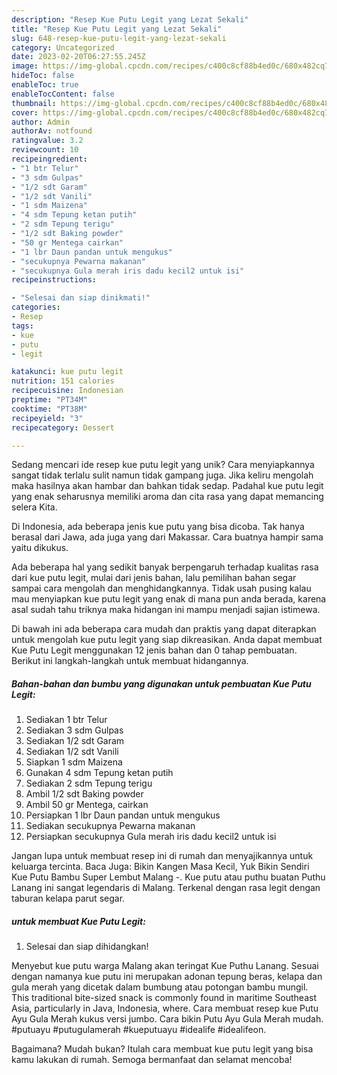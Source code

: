 ```yaml
---
description: "Resep Kue Putu Legit yang Lezat Sekali"
title: "Resep Kue Putu Legit yang Lezat Sekali"
slug: 648-resep-kue-putu-legit-yang-lezat-sekali
category: Uncategorized
date: 2023-02-20T06:27:55.245Z
image: https://img-global.cpcdn.com/recipes/c400c8cf88b4ed0c/680x482cq70/kue-putu-legit-foto-resep-utama.jpg
hideToc: false
enableToc: true
enableTocContent: false
thumbnail: https://img-global.cpcdn.com/recipes/c400c8cf88b4ed0c/680x482cq70/kue-putu-legit-foto-resep-utama.jpg
cover: https://img-global.cpcdn.com/recipes/c400c8cf88b4ed0c/680x482cq70/kue-putu-legit-foto-resep-utama.jpg
author: Admin
authorAv: notfound
ratingvalue: 3.2
reviewcount: 10
recipeingredient:
- "1 btr Telur"
- "3 sdm Gulpas"
- "1/2 sdt Garam"
- "1/2 sdt Vanili"
- "1 sdm Maizena"
- "4 sdm Tepung ketan putih"
- "2 sdm Tepung terigu"
- "1/2 sdt Baking powder"
- "50 gr Mentega cairkan"
- "1 lbr Daun pandan untuk mengukus"
- "secukupnya Pewarna makanan"
- "secukupnya Gula merah iris dadu kecil2 untuk isi"
recipeinstructions:

- "Selesai dan siap dinikmati!"
categories:
- Resep
tags:
- kue
- putu
- legit

katakunci: kue putu legit 
nutrition: 151 calories
recipecuisine: Indonesian
preptime: "PT34M"
cooktime: "PT38M"
recipeyield: "3"
recipecategory: Dessert

---
```





Sedang mencari ide resep kue putu legit yang unik? Cara menyiapkannya sangat tidak terlalu sulit namun tidak gampang juga. Jika keliru mengolah maka hasilnya akan hambar dan bahkan tidak sedap. Padahal kue putu legit yang enak seharusnya memiliki aroma dan cita rasa yang dapat memancing selera Kita.





Di Indonesia, ada beberapa jenis kue putu yang bisa dicoba. Tak hanya berasal dari Jawa, ada juga yang dari Makassar. Cara buatnya hampir sama yaitu dikukus.

Ada beberapa hal yang sedikit banyak berpengaruh terhadap kualitas rasa dari kue putu legit, mulai dari jenis bahan, lalu pemilihan bahan segar sampai cara mengolah dan menghidangkannya. Tidak usah pusing kalau mau menyiapkan kue putu legit yang enak di mana pun anda berada, karena asal sudah tahu triknya maka hidangan ini mampu menjadi sajian istimewa.






Di bawah ini ada beberapa cara mudah dan praktis yang dapat diterapkan untuk mengolah kue putu legit yang siap dikreasikan. Anda dapat membuat Kue Putu Legit menggunakan 12 jenis bahan dan 0 tahap pembuatan. Berikut ini langkah-langkah untuk membuat hidangannya.

<!--inarticleads1-->

##### Bahan-bahan dan bumbu yang digunakan untuk pembuatan Kue Putu Legit:

1. Sediakan 1 btr Telur
1. Sediakan 3 sdm Gulpas
1. Sediakan 1/2 sdt Garam
1. Sediakan 1/2 sdt Vanili
1. Siapkan 1 sdm Maizena
1. Gunakan 4 sdm Tepung ketan putih
1. Sediakan 2 sdm Tepung terigu
1. Ambil 1/2 sdt Baking powder
1. Ambil 50 gr Mentega, cairkan
1. Persiapkan 1 lbr Daun pandan untuk mengukus
1. Sediakan secukupnya Pewarna makanan
1. Persiapkan secukupnya Gula merah iris dadu kecil2 untuk isi


Jangan lupa untuk membuat resep ini di rumah dan menyajikannya untuk keluarga tercinta. Baca Juga: Bikin Kangen Masa Kecil, Yuk Bikin Sendiri Kue Putu Bambu Super Lembut Malang -. Kue putu atau puthu buatan Puthu Lanang ini sangat legendaris di Malang. Terkenal dengan rasa legit dengan taburan kelapa parut segar. 

<!--inarticleads2-->

#####  untuk membuat Kue Putu Legit:


1. Selesai dan siap dihidangkan!

Menyebut kue putu warga Malang akan teringat Kue Puthu Lanang. Sesuai dengan namanya kue putu ini merupakan adonan tepung beras, kelapa dan gula merah yang dicetak dalam bumbung atau potongan bambu mungil. This traditional bite-sized snack is commonly found in maritime Southeast Asia, particularly in Java, Indonesia, where. Cara membuat resep kue Putu Ayu Gula Merah kukus versi jumbo. Cara bikin Putu Ayu Gula Merah mudah. #putuayu #putugulamerah #kueputuayu #idealife #idealifeon. 

Bagaimana? Mudah bukan? Itulah cara membuat kue putu legit yang bisa kamu lakukan di rumah. Semoga bermanfaat dan selamat mencoba!
